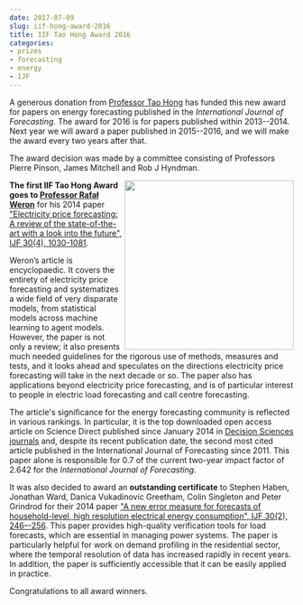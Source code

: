 ```yaml
---
date: 2017-07-09
slug: iif-hong-award-2016
title: IIF Tao Hong Award 2016
categories:
- prizes
- forecasting
- energy
- IJF
---
```


A generous donation from [Professor Tao Hong](http://www.drhongtao.com/) has funded this new award for papers on energy forecasting published in the *International Journal of Forecasting*. The award for 2016 is for papers published within 2013--2014. Next year we will award a paper published in 2015--2016, and we will make the award every two years after that.

The award decision was made by a committee consisting of Professors Pierre Pinson, James Mitchell and Rob J Hyndman.

<img src="/img/Weron.jpg" width=300 align='right'>

**The first IIF Tao Hong Award goes to [Professor Rafał Weron](http://www.ioz.pwr.wroc.pl/pracownicy/weron/)** for his 2014 paper
["Electricity price forecasting: A review of the state-of-the-art with a look into the future", IJF 30(4), 1030-1081](https://doi.org/10.1016/j.ijforecast.2014.08.008).

Weron’s article is encyclopaedic. It covers the entirety of electricity price forecasting and systematizes a wide field of very disparate models, from statistical models across machine learning to agent models. However, the paper is not only a review; it also presents much needed guidelines for the rigorous use of methods, measures and tests, and it looks ahead and speculates on the directions electricity price forecasting will take in the next decade or so. The paper also has applications beyond electricity price forecasting, and is of particular interest to people in electric load forecasting and call centre forecasting.

The article's significance for the energy forecasting community is reflected in various rankings. In particular, it is the top downloaded open access article on Science Direct published since January 2014 in [Decision Sciences journals](http://about.elsevier.com/openaccess/2015/65.htm) and, despite its recent publication date, the second most cited article published in the International Journal of Forecasting since 2011. This paper alone is responsible for 0.7 of the current two-year impact factor of 2.642 for the *International Journal of Forecasting*.

It was also decided to award an **outstanding certificate** to Stephen Haben, Jonathan Ward, Danica Vukadinovic Greetham, Colin Singleton and Peter Grindrod for their 2014 paper ["A new error measure for forecasts of household-level, high resolution electrical energy consumption", IJF 30(2), 246–-256](https://doi.org/10.1016/j.ijforecast.2013.08.002).
This paper provides high-quality verification tools for load forecasts, which are essential in managing power systems. The paper is particularly helpful for work on demand profiling in the residential sector, where the temporal resolution of data has increased rapidly in recent years.  In addition, the paper is sufficiently accessible that it can be easily applied in practice.

Congratulations to all award winners.
